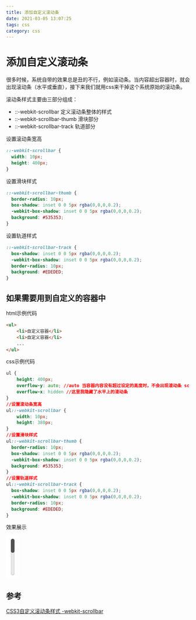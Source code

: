 ```yaml
---
title: 添加自定义滚动条
date: 2021-03-05 13:07:25
tags: css
category: css
---
```

# 添加自定义滚动条

很多时候，系统自带的效果总是丑的不行，例如滚动条。当内容超出容器时，就会出现滚动条（水平或垂直），接下来我们就用css来干掉这个系统原始的滚动条。

滚动条样式主要由三部分组成：

* ::-webkit-scrollbar	定义滚动条整体的样式
* ::-webkit-scrollbar-thumb 滑块部分
* ::-webkit-scrollbar-track  轨道部分

设置滚动条宽高

```css
::-webkit-scrollbar {
  width: 10px;
  height: 400px;
}
```

设置滑块样式

```css
::-webkit-scrollbar-thumb {
  border-radius: 10px;
  box-shadow: inset 0 0 5px rgba(0,0,0,0.2);
  -webkit-box-shadow: inset 0 0 5px rgba(0,0,0,0.2);
  background: #535353;
}
```

设置轨道样式

```css
::-webkit-scrollbar-track {
  box-shadow: inset 0 0 5px rgba(0,0,0,0.2);
  -webkit-box-shadow: inset 0 0 5px rgba(0,0,0,0.2);
  border-radius: 10px;
  background: #EDEDED;
}
```

## 如果需要用到自定义的容器中 

html示例代码

```html
<ul>
    <li>自定义容器</li>
    <li>自定义容器</li>
    ...
</ul>
```

css示例代码

```css
ul {
    height: 400px;
    overflow-y: auto; //auto 当容器内容没有超过设定的高度时，不会出现滚动条 scroll 不管有无内容都会出现滚动条 
    overflow-x: hidden //这里我隐藏了水平上的滚动条
}
//设置滚动条宽高
ul::-webkit-scrollbar {
    width: 10px;
    height: 380px;
}
//设置滑块样式
ul::-webkit-scrollbar-thumb {
  border-radius: 10px;
  box-shadow: inset 0 0 5px rgba(0,0,0,0.2);
  -webkit-box-shadow: inset 0 0 5px rgba(0,0,0,0.2);
  background: #535353;
}
//设置轨道样式
ul::-webkit-scrollbar-track {
  box-shadow: inset 0 0 5px rgba(0,0,0,0.2);
  -webkit-box-shadow: inset 0 0 5px rgba(0,0,0,0.2);
  border-radius: 10px;
  background: #EDEDED;
}

```

效果展示

![](./%E6%B7%BB%E5%8A%A0%E8%87%AA%E5%AE%9A%E4%B9%89%E6%BB%9A%E5%8A%A8%E6%9D%A1/self-define-scroller.png)

## 参考

[CSS3自定义滚动条样式 -webkit-scrollbar](https://www.cnblogs.com/lfhy/p/6796653.html)

